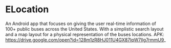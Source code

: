 # ELocation
An Android app that focuses on giving the user real-time information of 100+ public buses across the United States. With a simplistic search layout and a map layout for a physical representation of the buses locations. APK: https://drive.google.com/open?id=128m1zR8HJ011U4GX87lqW7Ilg7rmmU9_
